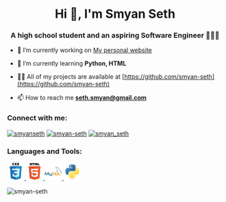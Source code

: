 <h1 align="center">Hi 👋, I'm Smyan Seth</h1>
<h3 align="center">A high school student and an aspiring Software Engineer 👨🏻‍💻</h3>

- 🔭 I’m currently working on [My personal website](https://smyan-seth.github.io/about/)

- 🌱 I’m currently learning **Python, HTML**

- 👨‍💻 All of my projects are available at [https://github.com/smyan-seth](https://github.com/smyan-seth)

- 📫 How to reach me **seth.smyan@gmail.com**

<h3 align="left">Connect with me:</h3>
<p align="left">
<a href="https://twitter.com/smyanseth" target="blank"><img align="center" src="https://raw.githubusercontent.com/rahuldkjain/github-profile-readme-generator/master/src/images/icons/Social/twitter.svg" alt="smyanseth" height="30" width="40" /></a>
<a href="https://linkedin.com/in/smyan-seth" target="blank"><img align="center" src="https://raw.githubusercontent.com/rahuldkjain/github-profile-readme-generator/master/src/images/icons/Social/linked-in-alt.svg" alt="smyan-seth" height="30" width="40" /></a>
<a href="https://instagram.com/smyan_seth" target="blank"><img align="center" src="https://raw.githubusercontent.com/rahuldkjain/github-profile-readme-generator/master/src/images/icons/Social/instagram.svg" alt="smyan_seth" height="30" width="40" /></a>
</p>

<h3 align="left">Languages and Tools:</h3>
<p align="left"> <a href="https://www.w3schools.com/css/" target="_blank" rel="noreferrer"> <img src="https://raw.githubusercontent.com/devicons/devicon/master/icons/css3/css3-original-wordmark.svg" alt="css3" width="40" height="40"/> </a> <a href="https://www.w3.org/html/" target="_blank" rel="noreferrer"> <img src="https://raw.githubusercontent.com/devicons/devicon/master/icons/html5/html5-original-wordmark.svg" alt="html5" width="40" height="40"/> </a> <a href="https://www.mysql.com/" target="_blank" rel="noreferrer"> <img src="https://raw.githubusercontent.com/devicons/devicon/master/icons/mysql/mysql-original-wordmark.svg" alt="mysql" width="40" height="40"/> </a> <a href="https://www.python.org" target="_blank" rel="noreferrer"> <img src="https://raw.githubusercontent.com/devicons/devicon/master/icons/python/python-original.svg" alt="python" width="40" height="40"/> </a> </p>

<p><img align="center" src="https://github-readme-stats.vercel.app/api/top-langs?username=smyan-seth&show_icons=true&theme=dracula&title_color=ebebeb&text_color=d6d6d6&hide_border=true&locale=en&layout=compact" alt="smyan-seth" /></p>
